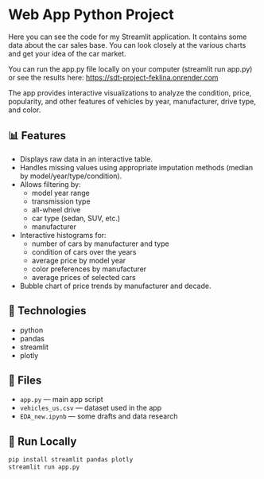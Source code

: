 # Web App Python Project

Here you can see the code for my Streamlit application. It contains some data about the car sales base.
You can look closely at the various charts and get your idea of the car market.

You can run the app.py file locally on your computer (streamlit run app.py) or see the results here:
https://sdt-project-feklina.onrender.com

The app provides interactive visualizations to analyze the condition, price, popularity, and other features of vehicles by year, manufacturer, drive type, and color.

## 📊 Features

- Displays raw data in an interactive table.
- Handles missing values using appropriate imputation methods (median by model/year/type/condition).
- Allows filtering by:
  - model year range
  - transmission type
  - all-wheel drive
  - car type (sedan, SUV, etc.)
  - manufacturer
- Interactive histograms for:
  - number of cars by manufacturer and type
  - condition of cars over the years
  - average price by model year
  - color preferences by manufacturer
  - average prices of selected cars
- Bubble chart of price trends by manufacturer and decade.

## 🧰 Technologies

- python
- pandas
- streamlit
- plotly

## 📁 Files

- `app.py` — main app script
- `vehicles_us.csv` — dataset used in the app
- `EDA_new.ipynb` — some drafts and data research

## 🚀 Run Locally

```bash
pip install streamlit pandas plotly
streamlit run app.py
